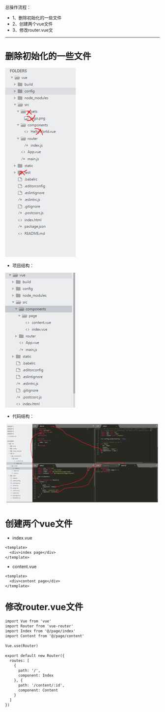 总操作流程：
- 1、删除初始化的一些文件
- 2、创建两个vue文件
- 3、修改router.vue文


-------

# 删除初始化的一些文件
![](image/3-1.png)

- 项目结构：

![](image/3-2.png)

- 代码结构：

![](image/3-3.png)

# 创建两个vue文件

- index.vue

```
<template>
  <div>index page</div>
</template>
```
- content.vue

```
<template>
  <div>content page</div>
</template>
```
# 修改router.vue文件
```
import Vue from 'vue'
import Router from 'vue-router'
import Index from '@/page/index'
import Content from '@/page/content'

Vue.use(Router)

export default new Router({
  routes: [
    {
      path: '/',
      component: Index
    }, {
      path: '/content/:id',
      component: Content
    }
  ]
})
```
